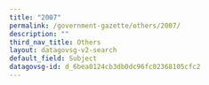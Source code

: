 ```yaml
---
title: "2007"
permalink: /government-gazette/others/2007/
description: ""
third_nav_title: Others
layout: datagovsg-v2-search
default_field: Subject
datagovsg-id: d_6bea0124cb3db0dc96fc02368105cfc2
---
```

